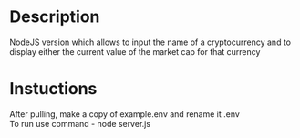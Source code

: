 # Description
NodeJS version which allows to input the name of a cryptocurrency and to display either the current value of the market cap for that currency

# Instuctions
After pulling, make a copy of example.env and rename it .env  
To run use command - node server.js